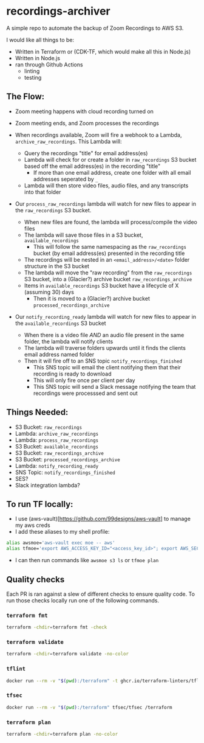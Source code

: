 # recordings-archiver
A simple repo to automate the backup of Zoom Recordings to AWS S3.

I would like all things to be:
- Written in Terraform or (CDK-TF, which would make all this in Node.js)
- Written in Node.js
- ran through Github Actions
  - linting
  - testing

## The Flow:

- Zoom meeting happens with cloud recording turned on
- Zoom meeting ends, and Zoom processes the recordings
- When recordings available, Zoom will fire a webhook to a Lambda, `archive_raw_recordings`. This Lambda will:
  - Query the recordings "title" for email address(es)
  - Lambda will check for or create a folder in `raw_recordings` S3 bucket based off the email address(es) in the recording "title"
    - If more than one email address, create one folder with all email addresses seperated by `_`
  - Lambda will then store video files, audio files, and any transcripts into that folder

- Our `process_raw_recordings` lambda will watch for new files to appear in the `raw_recordings` S3 bucket.
  - When new files are found, the lambda will process/compile the video files
  - The lambda will save those files in a S3 bucket, `available_recordings`
    - This will follow the same namespacing as the `raw_recordings` bucket (by email address(es) presented in the recording title
  - The recordings will be nested in an `<email_address>/<date>` folder structure in the S3 bucket
  - The lambda will move the "raw recording" from the `raw_recordings` S3 bucket, into a (Glacier?) archive bucket `raw_recordings_archive`
  - Items in `available_recordings` S3 bucket have a lifecycle of X (assuming 30) days
    - Then it is moved to a (Glacier?) archive bucket `processed_recordings_archive`

- Our `notify_recording_ready` lambda will watch for new files to appear in the `available_recordings` S3 bucket
  - When there is a video file *_AND_* an audio file present in the same folder, the lambda will notify clients
  - The lambda will traverse folders upwards until it finds the clients email address named folder
  - Then it will fire off to an SNS topic `notify_recordings_finished`
    - This SNS topic will email the client notifying them that their recording is ready to download
    - This will only fire once per client per day
    - This SNS topic will send a Slack message notifying the team that recordings were processsed and sent out

## Things Needed:
- S3 Bucket: `raw_recordings`
- Lambda: `archive_raw_recordings`
- Lambda: `process_raw_recordings`
- S3 Bucket: `available_recordings`
- S3 Bucket: `raw_recordings_archive`
- S3 Bucket: `processed_recordings_archive`
- Lambda: `notify_recording_ready`
- SNS Topic: `notify_recordings_finished`
- SES?
- Slack integration lambda?

## To run TF locally:
- I use (aws-vault)[https://github.com/99designs/aws-vault] to manage my aws creds
- I add these aliases to my shell profile:
```bash
alias awsmoe='aws-vault exec moe -- aws'
alias tfmoe='export AWS_ACCESS_KEY_ID="<access_key_id>"; export AWS_SECRET_ACCESS_KEY="<secret_acess_key_id>"; tf'
```
- I can then run commands like `awsmoe s3 ls` or `tfmoe plan`

## Quality checks

Each PR is ran against a slew of different checks to ensure quality code. To run those checks locally run one of the following commands.

### `terraform fmt`

```bash
terraform -chdir=terraform fmt -check
```

### `terraform validate`

```bash
terraform -chdir=terraform validate -no-color
```

### `tflint`

```bash
docker run --rm -v "$(pwd):/terraform" -t ghcr.io/terraform-linters/tflint /terraform
```

### `tfsec`

```bash
docker run --rm -v "$(pwd):/terraform" tfsec/tfsec /terraform
```

### `terraform plan`

```bash
terraform -chdir=terraform plan -no-color
```
